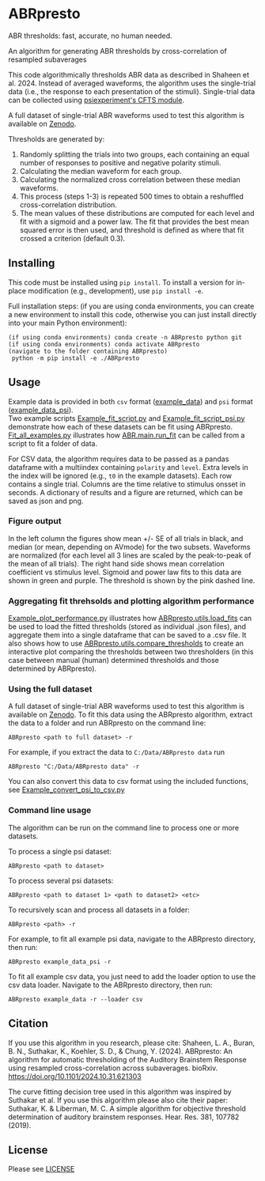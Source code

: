 # ABRpresto
ABR thresholds: fast, accurate, no human needed.

An algorithm for generating ABR thresholds by cross-correlation of resampled subaverages

This code algorithmically thresholds ABR data as described in Shaheen et al. 2024. Instead of averaged waveforms, the algorithm uses the single-trial data (i.e., the response to each presentation of the stimuli). Single-trial data can be collected using [psiexperiment's CFTS module](https://github.com/psiexperiment/cfts).

A full dataset of single-trial ABR waveforms used to test this algorithm is available on [Zenodo](https://zenodo.org/records/13987792).

Thresholds are generated by:
1. Randomly splitting the trials into two groups, each containing an equal number of responses to positive and negative polarity stimuli.
2. Calculating the median waveform for each group.
3. Calculating the normalized cross correlation between these median waveforms. 
4. This process (steps 1-3) is repeated 500 times to obtain a reshuffled cross-correlation distribution. 
5. The mean values of these distributions are computed for each level and fit with a sigmoid and a power law. The fit that provides the best mean squared error is then used, and threshold is defined as where that fit crossed a criterion (default 0.3).

## Installing

This code must be installed using `pip install`. To install a version for
in-place modification (e.g., development), use `pip install -e`.

Full installation steps: (if you are using conda environments, you can
create a new environment to install this code, otherwise you can just install
directly into your main Python environment):

	(if using conda environments) conda create -n ABRpresto python git
	(if using conda environments) conda activate ABRpresto
	(navigate to the folder containing ABRpresto)
     python -m pip install -e ./ABRpresto


## Usage

Example data is provided in both `csv` format ([example_data](example_data)) and `psi` format ([example_data_psi](example_data_psi)).\
Two example scripts [Example_fit_script.py](scripts%2FExample_fit_script.py) and [Example_fit_script_psi.py](scripts%2FExample_fit_script_psi.py) demonstrate how each of these datasets can be fit using ABRpresto.\
[Fit_all_examples.py](scripts%2FFit_all_examples.py) illustrates how [ABR.main.run_fit](ABRpresto%2Fmain.py#L12) can be called from a script to fit a folder of data.

For CSV data, the algorithm requires data to be passed as a pandas dataframe with a multiindex containing `polarity` and `level`. Extra levels in the index will be ignored (e.g., `t0` in the example datasets). Each row contains a single trial. Columns are the time relative to stimulus onsset in seconds. A dictionary of results and a figure are returned, which can be saved as json and png.

### Figure output
In the left column the figures show mean +/- SE of all trials in black, and median (or mean, depending on AVmode) for the two subsets. Waveforms are normalized (for each level all 3 lines are scaled by the peak-to-peak of the mean of all trials). The right hand side shows mean correlation coefficient vs stimulus level. Sigmoid and power law fits to this data are shown in green and purple. The threshold is shown by the pink dashed line.

### Aggregating fit threhsolds and plotting algorithm performance
[Example_plot_performance.py](scripts%2FExample_plot_performance.py) illustrates how [ABRpresto.utils.load_fits](ABRpresto%2Futils.py#L282) can be used to load the fitted thresholds (stored as individual .json files), and aggregate them into a single dataframe that can be saved to a .csv file. It also shows how to use  [ABRpresto.utils.compare_thresholds](ABRpresto%2Futils.py#L328) to create an interactive plot comparing the thresholds between two thresholders (in this case between manual (human) determined thresholds and those determined by ABRpresto).

### Using the full dataset
A full dataset of single-trial ABR waveforms used to test this algorithm is available on [Zenodo](https://zenodo.org/records/13987792).
To fit this data using the ABRpresto algorithm, extract the data to a folder and run ABRpresto on the command line:

    ABRpresto <path to full dataset> -r

For example, if you extract the data to `C:/Data/ABRpresto data` run

    ABRpresto "C:/Data/ABRpresto data" -r

You can also convert this data to csv format using the included functions, see [Example_convert_psi_to_csv.py](scripts%2FExample_convert_psi_to_csv.py)


### Command line usage

The algorithm can be run on the command line to process one or more datasets.

To process a single psi dataset:

	ABRpresto <path to dataset>

To process several psi datasets:

	ABRpresto <path to dataset 1> <path to dataset2> <etc>

To recursively scan and process all datasets in a folder:

	ABRpresto <path> -r

For example, to fit all example psi data, navigate to the ABRpresto directory, then run:
    
    ABRpresto example_data_psi -r

To fit all example csv data, you just need to add the loader option to use the csv data loader.
Navigate to the ABRpresto directory, then run: 
 
    ABRpresto example_data -r --loader csv


## Citation

If you use this algorithm in you research, please cite:
Shaheen, L. A., Buran, B. N., Suthakar, K., Koehler, S. D., & Chung, Y. (2024). ABRpresto: An algorithm for automatic thresholding of the Auditory Brainstem Response using resampled cross-correlation across subaverages. bioRxiv. https://doi.org/10.1101/2024.10.31.621303


The curve fitting decision tree used in this algorithm was inspired by Suthakar et al. If you use this algorithm please 
 also cite their paper:
Suthakar, K. & Liberman, M. C. A simple algorithm for objective threshold determination of auditory brainstem responses.
  Hear. Res. 381, 107782 (2019).
 

## License

Please see [LICENSE](LICENSE)

